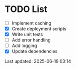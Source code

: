 # TODO List

- [ ] Implement caching
- [x] Create deployment scripts
- [x] Write unit tests
- [ ] Add error handling
- [ ] Add logging
- [x] Update dependencies

Last updated: 2025-06-19 03:14
